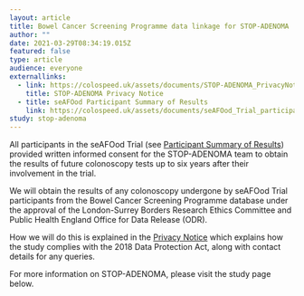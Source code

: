 ```yaml
---
layout: article
title: Bowel Cancer Screening Programme data linkage for STOP-ADENOMA
author: ""
date: 2021-03-29T08:34:19.015Z
featured: false
type: article
audience: everyone
externallinks:
  - link: https://colospeed.uk/assets/documents/STOP-ADENOMA_PrivacyNotice.pdf
    title: STOP-ADENOMA Privacy Notice
  - title: seAFOod Participant Summary of Results
    link: https://colospeed.uk/assets/documents/seAFOod_Trial_participant_summary.pdf
study: stop-adenoma
---
```

All participants in the seAFOod Trial (see [Participant Summary of Results](https://colospeed.uk/assets/documents/seAFOod_Trial_participant_summary.pdf)) provided written informed consent for the STOP-ADENOMA team to obtain the results of future colonoscopy tests up to six years after their involvement in the trial. 

We will obtain the results of any colonoscopy undergone by seAFOod Trial participants from the Bowel Cancer Screening Programme database under the approval of the London-Surrey Borders Research Ethics Committee and Public Health England Office for Data Release (ODR). 

How we will do this is explained in the [Privacy Notice](https://colospeed.uk/assets/documents/STOP-ADENOMA_PrivacyNotice.pdf) which explains how the study complies with the 2018 Data Protection Act, along with contact details for any queries. 

For more information on STOP-ADENOMA, please visit the study page below.